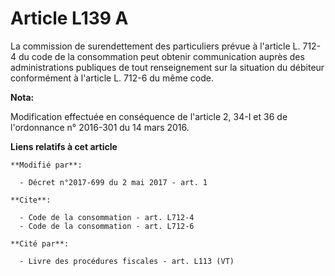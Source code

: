 # Article L139 A

La commission de surendettement des particuliers prévue à l'article L. 712-4 du code de la consommation peut obtenir
communication auprès des administrations publiques de tout renseignement sur la situation du débiteur conformément à
l'article L. 712-6 du même code.

**Nota:**

Modification effectuée en conséquence de l'article 2, 34-I et 36 de l'ordonnance n° 2016-301 du 14 mars 2016.

**Liens relatifs à cet article**

	**Modifié par**:

	  - Décret n°2017-699 du 2 mai 2017 - art. 1

	**Cite**:

	  - Code de la consommation - art. L712-4
	  - Code de la consommation - art. L712-6

	**Cité par**:

	  - Livre des procédures fiscales - art. L113 (VT)
